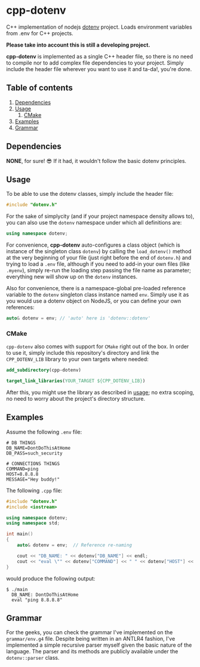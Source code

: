 # cpp-dotenv

C++ implementation of nodejs [dotenv](https://github.com/motdotla/dotenv) project. Loads environment variables from .env for C++ projects.

**Please take into account this is still a developing project.**

**cpp-dotenv** is implemented as a single C++ header file, so there is no need to compile nor to add complex file dependencies to your project. Simply include the header file wherever you want to use it and ta-da!, you're done.

## Table of contents

1. [Dependencies](#dependencies)
2. [Usage](#usage)
   1. [CMake](#cmake)
3. [Examples](#examples)
4. [Grammar](#grammar)

## Dependencies

**NONE**, for sure! :sunglasses: If it had, it wouldn't follow the basic dotenv principles.

## Usage

To be able to use the dotenv classes, simply include the header file:

```cpp
#include "dotenv.h"
```

For the sake of simplycity (and if your project namespace density allows to), you can also use the `dotenv` namespace under which all definitions are:

```cpp
using namespace dotenv;
```

For convenience, **cpp-dotenv** auto-configures a class object (which is instance of the singleton class `dotenv`) by calling the `load_dotenv()` method at the very beginning of your file (just right before the end of `dotenv.h`) and trying to load a `.env` file, although if you need to add-in your own files (like `.myenv`), simply re-run the loading step passing the file name as parameter; everything new will show up on the `dotenv` instances.

Also for convenience, there is a namespace-global pre-loaded reference variable to the `dotenv` singleton class instance named `env`. Simply use it as you would use a dotenv object on NodeJS, or you can define your own references:

```cpp
auto& dotenv = env; // 'auto' here is 'dotenv::dotenv'
```

### CMake

`cpp-dotenv` also comes with support for `CMake` right out of the box. In order to use it, simply include this repository's directory and link the `CPP_DOTENV_LIB` library to your own targets where needed:

```cmake
add_subdirectory(cpp-dotenv)
```

```cmake
target_link_libraries(YOUR_TARGET ${CPP_DOTENV_LIB})
```

After this, you might use the library as described in [usage](#usage); no extra scoping, no need to worry about the project's directory structure.

## Examples

Assume the following `.env` file:

```env
# DB THINGS
DB_NAME=DontDoThisAtHome
DB_PASS=such_security

# CONNECTIONS THINGS
COMMAND=ping
HOST=8.8.8.8
MESSAGE="Hey buddy!"
```

The following `.cpp` file:

```cpp
#include "dotenv.h"
#include <iostream>

using namespace dotenv;
using namespace std;

int main()
{
    auto& dotenv = env;  // Reference re-naming

    cout << "DB_NAME: " << dotenv["DB_NAME"] << endl;
    cout << "eval \"" << dotenv["COMMAND"] << " " << dotenv["HOST"] << "\"" << endl;
}
```

would produce the following output:

```shell
$ ./main
  DB_NAME: DontDoThisAtHome
  eval "ping 8.8.8.8"
```

## Grammar

For the geeks, you can check the grammar I've implemented on the `grammar/env.g4` file. Despite being written in an ANTLR4 fashion, I've implemented a simple recursive parser myself given the basic nature of the language. The parser and its methods are publicly available under the `dotenv::parser` class.
